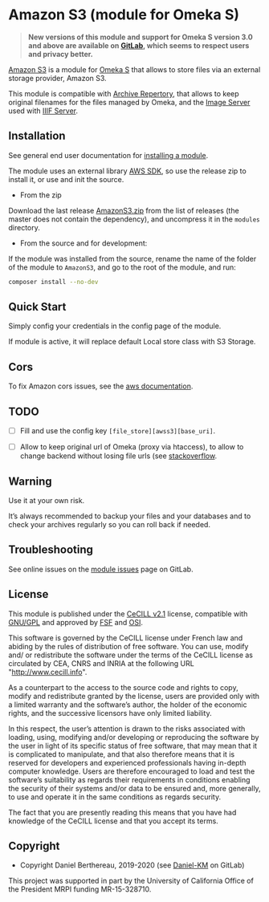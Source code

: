 Amazon S3 (module for Omeka S)
==============================


> __New versions of this module and support for Omeka S version 3.0 and above
> are available on [GitLab], which seems to respect users and privacy better.__


[Amazon S3] is a module for [Omeka S] that allows to store files via an external
storage provider, Amazon S3.

This module is compatible with [Archive Repertory], that allows to keep original
filenames for the files managed by Omeka, and the [Image Server] used with [IIIF Server].


Installation
------------

See general end user documentation for [installing a module].

The module uses an external library [AWS SDK], so use the release zip to
install it, or use and init the source.

* From the zip

Download the last release [AmazonS3.zip] from the list of releases (the master
does not contain the dependency), and uncompress it in the `modules` directory.

* From the source and for development:

If the module was installed from the source, rename the name of the folder of
the module to `AmazonS3`, and go to the root of the module, and run:

```sh
composer install --no-dev
```


Quick Start
-----------

Simply config your credentials in the config page of the module.

If module is active, it will replace default Local store class with S3 Storage.


Cors
----

To fix Amazon cors issues, see the [aws documentation].


TODO
----

- [ ] Fill and use the config key `[file_store][awss3][base_uri]`.
- [ ] Allow to keep original url of Omeka (proxy via htaccess), to allow to
  change backend without losing file urls (see [stackoverflow].


Warning
-------

Use it at your own risk.

It’s always recommended to backup your files and your databases and to check
your archives regularly so you can roll back if needed.


Troubleshooting
---------------

See online issues on the [module issues] page on GitLab.


License
-------

This module is published under the [CeCILL v2.1] license, compatible with
[GNU/GPL] and approved by [FSF] and [OSI].

This software is governed by the CeCILL license under French law and abiding by
the rules of distribution of free software. You can use, modify and/ or
redistribute the software under the terms of the CeCILL license as circulated by
CEA, CNRS and INRIA at the following URL "http://www.cecill.info".

As a counterpart to the access to the source code and rights to copy, modify and
redistribute granted by the license, users are provided only with a limited
warranty and the software’s author, the holder of the economic rights, and the
successive licensors have only limited liability.

In this respect, the user’s attention is drawn to the risks associated with
loading, using, modifying and/or developing or reproducing the software by the
user in light of its specific status of free software, that may mean that it is
complicated to manipulate, and that also therefore means that it is reserved for
developers and experienced professionals having in-depth computer knowledge.
Users are therefore encouraged to load and test the software’s suitability as
regards their requirements in conditions enabling the security of their systems
and/or data to be ensured and, more generally, to use and operate it in the same
conditions as regards security.

The fact that you are presently reading this means that you have had knowledge
of the CeCILL license and that you accept its terms.


Copyright
---------

* Copyright Daniel Berthereau, 2019-2020 (see [Daniel-KM] on GitLab)

This project was supported in part by the University of California Office of the
President MRPI funding MR-15-328710.


[Amazon S3]: https://gitlab.com/Daniel-KM/Omeka-S-module-AmazonS3
[Omeka S]: https://omeka.org/s
[GitLab]: https://gitlab.com/Daniel-KM
[Image Server]: https://gitlab.com/Daniel-KM/Omeka-S-module-ImageServer
[IIIF Server]: https://gitlab.com/Daniel-KM/Omeka-S-module-IiifServer
[AWS SDK]: https://aws.amazon.com/sdk-for-php/
[Archive Repertory]: https://gitlab.com/Daniel-KM/Omeka-S-module-ArchiveRepertory
[AmazonS3.zip]: https://gitlab.com/Daniel-KM/Omeka-S-module-AmazonS3/-/releases
[installing a module]: http://dev.omeka.org/docs/s/user-manual/modules/#installing-modules
[aws documentation]: https://docs.aws.amazon.com/AmazonS3/latest/dev/cors.html
[stackoverflow]: https://stackoverflow.com/questions/14095818/amazon-s3-and-htaccess#answer-14095923
[module issues]: https://gitlab.com/Daniel-KM/Omeka-S-module-AmazonS3/-/issues
[CeCILL v2.1]: https://www.cecill.info/licences/Licence_CeCILL_V2.1-en.html
[GNU/GPL]: https://www.gnu.org/licenses/gpl-3.0.html
[FSF]: https://www.fsf.org
[OSI]: http://opensource.org
[MIT]: https://gitlab.com/sandywalker/webui-popover/blob/master/LICENSE.txt
[Daniel-KM]: https://gitlab.com/Daniel-KM "Daniel Berthereau"
